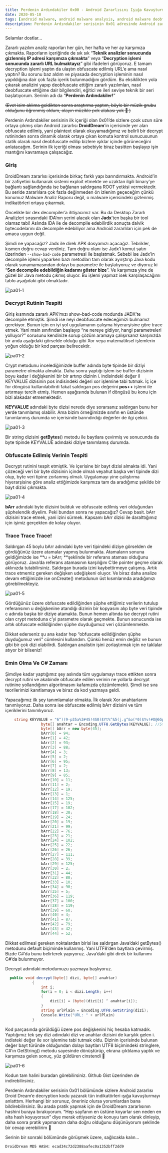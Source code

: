 ```yaml
---
title: Perdenin Ardındakiler 0x00 - Android Zararlısını Işığa Kavuşturmak
date: 2020-05-10
tags: [android malware, android malware analysis, android malware deobfuscation, droiddream, droidream malware analysis, malware deobfuscation]
description: Perdenin Ardındakiler serisinin 0x01 adresinde Android zararlısını ışığa kavuşturuyoruz.
---
```


Selamlar dostlar...

Zararlı yazılım analiz raporları her gün, her hafta ve her ay karşımıza çıkmakta. Raporların içeriğinde de sık sık “**Teknik analizler sonucunda gizlenmiş IP adresi karşımıza çıkmakta**” veya  “**Decryption işlemi sonucunda zararlı URL bulmaktayız**” gibi ifadeleri görüyoruz. E tamam decryption işlemi yaptın da ulaştın obfuscate edilmiş URL’e ama nasıl yaptın? Bu sorunu baz aldım ve piyasada decryption işleminin nasıl yapıldığına dair çok fazla içerik bulunmadığını gördüm. Bu eksiklikten yola çıkarak analizini yapıp deobfuscate ettiğim zararlı yazılımları, nasıl deobfuscate ettiğime dair bilgilendiri, eğitici ve ileri seviye teknik bir seri başlatıyorum. Serinin adı da “**Perdenin Ardındakiler!**”

~~(Evet isim aklıma geldikten sonra araştırma yaptım, böyle bir müzik grubu olduğunu öğrenmiş oldum, olayın müzikle pek alakası yok 🙂 )~~

Perdenin Ardındakiler serisinin ilk içeriği olan 0x01’de sizlere çook uzun süre ortaya çıkmış olan Android zararlısı **DroidDream**’in içerisinde yer alan obfuscate edilmiş, yani plaintext olarak okuyamadığımız ve belirli bir decrypt rutininden sonra dinamik olarak ortaya çıkan komuta kontrol sunucusunun statik olarak nasıl deobfuscate edilip bizlere ışıklar içinde görüneceğini anlatacağım. Serinin ilk içeriği olması sebebiyle biraz basitten başlayıp işin mantığını kavramaya çalışacağız. 

### Giriş
DroidDream zararlısı içerisinde birkaç farklı yapı barındırmakta. Android’in bir zafiyetini kullanarak sistemi exploit etmekte ve uzaktan ilgili binary’ye bağlantı sağlandığında ise bağlanan saldırgana ROOT yetkisi vermektedir. Bu seride zararlılara çok fazla değinmeden ön izlenim geçeceğim çünkü konumuz Malware Analiz Raporu değil, o malware içerisindeki gizlenmiş indikatörleri ortaya çıkarmak. 

Öncelikle bir dex decompiler’a ihtiyacımız var. Bu da Desktop Zararlı Analizleri sırasındaki IDA’nın yerini alacak olan **Jadx**’ten başka bir tool olamaz tabi! Aslında IDA ile de decompile edebilirdik sonuçta dalvik bytecodelarını da decompile edebiliyor ama Android zararlıları için pek de amaca uygun değil.  

Şimdi ne yapacağız? Jadx ile direk APK dosyamızı açacağız. Tebrikler, kısmen doğru cevap verdiniz. Tam doğru olanı ise Jadx’i komut satırı üzerinden `--show-bad-code` parametresi ile başlatmak. Sebebi ise Jadx’in decompile işlemi yaparken bazı metodları tam olarak ayırştırıp Java kodu olarak sunamamasından dolayı bu parametre ile başlatıyoruz ve diyoruz ki “**Sen decompile edebildiğin kadarını göster bize**”. Ve karşımıza yine de güzel bir Java metodu çıkmış oluyor. Bu işlemi yapmaz isek karşılaşacağımı tablo aşağıdaki gibi olmaktadır.

![pa01-1](img/pa01-1.png)

### Decrypt Rutinin Tespiti

Giriş kısmında zararlı APK’mızı show-bad-code modunda JADX’te decompile etmiştik. Şimdi ise neyi deobfuscate edeceğimizi bulmamız gerekiyor. Bunun için en iyi yol uygulamanın çalışma hiyerarşisine göre trace etmek. Yani main sınıfından başlayıp “ne nereye gidiyor, hangi parametreleri yolluyor?” sorusunu kendinize sorup çözüm aramaya çalışırsanız karşınızda bir anda aşağıdaki görselde olduğu gibi Xor veya matematiksel işlemlerin yoğun olduğu bir kod parçası belirecektir.  

![pa01-2](img/pa01-2.png)

Crypt metodunu incelediğimizde buffer adında byte tipinde bir diziyi parametre olmakta almakta. Daha sonra yaptığı işlem ise buffer dizisinin boyu kadar i değişkenini bir bir artırıp dizinin i. indisindeki değer il KEYVALUE dizisinin pos indisindeki değeri xor işlemine tabi tutmak. İç içe for döngüsü kullanılabilirdi fakat saldırgan pos değerini **pos++** işlemi ile artırmayı tercih etmiş. Hemen aşağısında bulunan if döngüsü bu konu için bizi alakadar etmemektedir. 

**KEYVALUE** adındaki byte dizisi nerede diye sorarsanız saldırgan bunu her yerde tanımlamış olabilir. Ama bizim örneğimizde sınıfın en üstünde tanımlanmış durumda ve içerisinde barındırdığı değerler de ilgi çekici. 

![pa01-3](img/pa01-3.png)

Bir string dizisini **getBytes**() metodu ile baytlara çevirmiş ve sonucunda da byte tipinde KEYVALUE adındaki diziye tanımlamış durumda. 

### Obfuscate Edilmiş Verinin Tespiti

Decrypt rutinini tespit etmiştik. Ve içerisine bir bayt dizisi almakta idi. Yani çözeceği veri bir byte dizisinin içinde olmalı veyahut başka veri tipinde dizi olup, byte veri tipine zorlanmış olmalı. Uygulamayı yine çalıştırma hiyerarşisine göre analiz ettiğimizde karşımıza tam da aradığımız şekilde bir bayt dizisi çıkmakta. 

![pa01-4](img/pa01-4.png)

**bArr** adındaki byte dizisini bulduk ve obfuscate edilmiş veri olduğundan şüphelendik diyelim. Peki bundan sonra ne yapacağız? Cevap basit. bArr dizisini trace etmek, yani izini sürmek. Kapsamı bArr dizisi ile daralttığımız için işimiz gerçekten de kolay oluyor. 

### Trace Trace Trace!

Saldırgan 45 boylu bArr adındaki byte veri tipindeki diziye görselden de gördüğünüz üzere atamalar yapmış bulunmakta. Atamaların sonuna geldiğimizde ise **u = bArr; **şeklinde bir referans ataması olduğunu görüyoruz. Java’da referans atamasının karşılığını C’de pointer geçme olarak aklınızda tutabilirsiniz. Saldırgan burada izini kaybettirmeye çalışmış. Artık trace etmemiz gereken değişken udeğişkeni oluyor. Ve biraz daha analize devam ettiğimizde ise onCreate() metodunun üst kısımlarında aradığımızı görebilmekteyiz. 

![pa01-5](img/pa01-5.png)

Gördüğünüz üzere obfuscate edildiğinden şüphe ettiğimiz verilerin tutulup referansının u değişkenine atandığı dizinin bir kopyasını alıp byte veri tipinde c adında başka bir diziye atamakta. Bunun hemen altında ise decrypt rutini olan crypt metoduna c’yi parametre olarak geçmekte. Bunun sonucunda ise artık obfuscate edildiğinden şüphe duyduğumuz veri çözümlenmekte. 

Dikkat ederseniz şu ana kadar hep “obfuscate edildiğinden şüphe duyduğumuz veri” cümlesini kullandım. Çünkü henüz emin değiliz ve bunun gibi bir çok dizi olabilirdi. Saldırgan analistin işini zorlaştırmak için ne taklalar atıyor bir bilseniz! 

### Emin Olma Ve C# Zamanı

Şimdiye kadar yaptığımız şey aslında tüm uygulamayı trace ettikten sonra decrypt rutini ve akabinde obfuscate edilen verinin ne yollarla decrypt rutinine yollandığının algoritmasını kafamızda çözümlemekti. Şimdi ise sıra teorilerimizi kanıtlamaya ve biraz da kod yazmaya geldi. 

Yapacağımız ilk şey tanımlamalar olmakta. İlk olarak Xor anahtarlarını tanımlıyoruz. Daha sonra ise obfuscate edilmiş bArr dizisini ve tüm içeriklerini tanımlıyoruz.

```csharp
    string KEYVALUE = "6^)(9-p35a%3#4S!4S0)$Yt%^&5(j.g^&o(*0)$Yv!#O@6GpG@=+3j.&6^)(0-=1";
                byte[] anahtar = Encoding.UTF8.GetBytes(KEYVALUE); //Stringi byte olarak alıyoruz.
                byte[] bArr = new byte[45];
                bArr[0] = 94;
                bArr[1] = 42;
                bArr[2] = 93;
                bArr[3] = 88;
                bArr[4] = 3;
                bArr[5] = 2;
                bArr[6] = 95;
                bArr[7] = 2;
                bArr[8] = 13;
                bArr[9] = 85;
                bArr[10] = 11;
                bArr[11] = 2;
                bArr[12] = 19;
                bArr[13] = 1;
                bArr[14] = 125;
                bArr[15] = 19;
                bArr[17] = 102;
                bArr[18] = 30;
                bArr[19] = 24;
                bArr[20] = 19;
                bArr[21] = 99;
                bArr[22] = 76;
                bArr[23] = 21;
                bArr[24] = 102;
                bArr[25] = 22;
                bArr[26] = 26;
                bArr[27] = 111;
                bArr[28] = 39;
                bArr[29] = 125;
                bArr[30] = 2;
                bArr[31] = 44;
                bArr[32] = 80;
                bArr[33] = 10;
                bArr[34] = 90;
                bArr[35] = 5;
                bArr[36] = 119;
                bArr[37] = 100;
                bArr[38] = 119;
                bArr[39] = 60;
                bArr[40] = 4;
                bArr[41] = 87;
                bArr[42] = 79;
                bArr[43] = 42;
                bArr[44] = 52;
```
Dikkat edilmesi gereken noktalardan birisi ise saldırgan Java’daki getBytes() metodunu default biçiminde kullanmış. Yani UTF8’den baytlara çevirmiş. Bizde C#’da bunu belirterek yapıyoruz. Java’daki gibi direk bir kullanımı C#’da bulunmuyor.


Decrypt adındaki metodumuzu yazmaya başlıyoruz. 

```csharp
  public void decrypt(byte[] dizi, byte[] anahtar)
            {
                int i;
                for(i = 0; i < dizi.Length; i++)
                {
                    dizi[i] = (byte)(dizi[i] ^ anahtar[i]);
                }
                string urlPlain = Encoding.UTF8.GetString(dizi); 
                Console.Write("URL: " + urlPlain)
            }
```

Kod parçasında görüldüğü üzere pos değişkenini hiç hesaba katmadık. Yaptığımız tek şey dizi adındaki dizi ve anahtar dizisini de karşılık gelen i. indisteki değer ile xor işlemine tabi tutmak oldu.  Dizinin içerisinde bulunan değer bayt türünde olduğundan dolayı baytları UTF8 biçimindeki stringlere, C#’ın GetString() metodu sayesinde dönüştürüp, ekrana çıktılama yaptık ve karşımıza gelen sonuç, yüz güldüren cinstendi 🙂

![pa01-6](img/pa01-6.png)

Kodun tam halini buradan görebilirsiniz. Github Gist üzerinden de indirebilirsiniz. 

Perdenin Ardındakiler serisinin 0x01 bölümünde sizlere Android zararlısı Droid Dream’e decryption kodu yazarak tün indikatörleri ışığa kavuşturmayı anlatttım. Herhangi bir sorunuz, öneriniz olursa yorumlardan bana bildirebilirsiniz. Bu arada pratik yapmak için de DroidDream zararlısının hashini buraya bırakıyorum. “Hep sayfanın en üstüne koyarlar sen neden en alta hash koyuyorsun” diye merak ettiyseniz de konuyu tam olarak dinleyip, daha sonra pratik yapmanızın daha doğru olduğunu düşünüyorum şeklinde bir cevap verebilirim 🙂 

Serinin bir sonraki bölümünde görüşmek üzere, sağlıcakla kalın…

`DroidDream MD5 HASH: ecad34c72d2388aafec0a1352bff2dd9 `